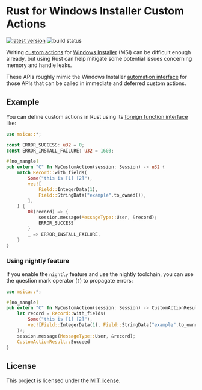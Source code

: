 # Rust for Windows Installer Custom Actions

[![latest version](https://img.shields.io/crates/v/msica?logo=rust)](https://crates.io/crates/msica)
![build status](https://github.com/heaths/msica-rs/actions/workflows/ci.yml/badge.svg?event=push)

Writing [custom actions] for [Windows Installer] (MSI) can be difficult enough already,
but using Rust can help mitigate some potential issues concerning memory and handle leaks.

These APIs roughly mimic the Windows Installer [automation interface] for those APIs
that can be called in immediate and deferred custom actions.

## Example

You can define custom actions in Rust using its [foreign function interface][ffi] like:

```rust
use msica::*;

const ERROR_SUCCESS: u32 = 0;
const ERROR_INSTALL_FAILURE: u32 = 1603;

#[no_mangle]
pub extern "C" fn MyCustomAction(session: Session) -> u32 {
    match Record::with_fields(
        Some("this is [1] [2]"),
        vec![
            Field::IntegerData(1),
            Field::StringData("example".to_owned()),
        ],
    ) {
        Ok(record) => {
            session.message(MessageType::User, &record);
            ERROR_SUCCESS
        }
        _ => ERROR_INSTALL_FAILURE,
    }
}
```

### Using nightly feature

If you enable the `nightly` feature and use the nightly toolchain, you can use the question mark operator (`?`) to
propagate errors:

```rust
use msica::*;

#[no_mangle]
pub extern "C" fn MyCustomAction(session: Session) -> CustomActionResult {
    let record = Record::with_fields(
        Some("this is [1] [2]"),
        vec![Field::IntegerData(1), Field::StringData("example".to_owned())],
    )?;
    session.message(MessageType::User, &record);
    CustomActionResult::Succeed
}
```

## License

This project is licensed under the [MIT license](LICENSE.txt).

[automation interface]: https://docs.microsoft.com/windows/win32/msi/automation-interface
[custom actions]: https://docs.microsoft.com/windows/win32/msi/custom-actions
[ffi]: https://doc.rust-lang.org/nomicon/ffi.html
[Windows Installer]: https://docs.microsoft.com/windows/win32/msi/about-windows-installer
